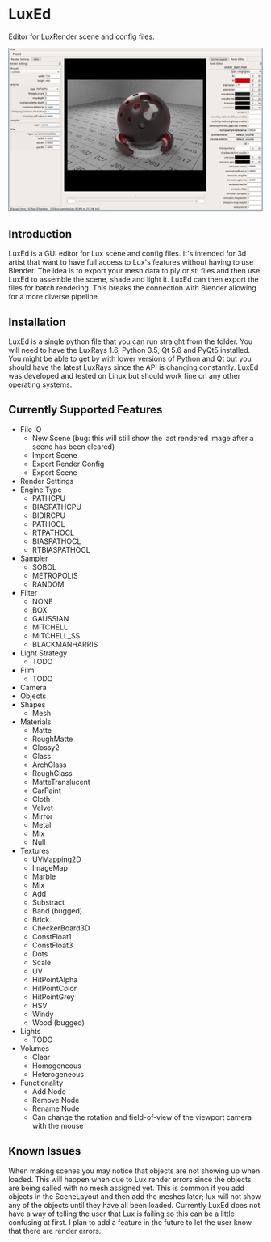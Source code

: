 LuxEd
=======

Editor for LuxRender scene and config files.

![LuxEd](https://raw.githubusercontent.com/richardlayman/luxed/master/ui.png)

Introduction
---------------
LuxEd is a GUI editor for Lux scene and config files. It's intended for 3d artist that want to have full access to Lux's features without having to use Blender. The idea is to export your mesh data to ply or stl files and then use LuxEd to assemble the scene, shade and light it. LuxEd can then export the files for batch rendering. This breaks the connection with Blender allowing for a more diverse pipeline.

Installation
---------------
LuxEd is a single python file that you can run straight from the folder. You will need to have the LuxRays 1.6, Python 3.5, Qt 5.6 and PyQt5 installed. You might be able to get by with lower versions of Python and Qt but you should have the latest LuxRays since the API is changing constantly. LuxEd was developed and tested on Linux but should work fine on any other operating systems.

Currently Supported Features
---------------
- File IO
  * New Scene (bug: this will still show the last rendered image after a scene has been cleared)
  * Import Scene
  * Export Render Config
  * Export Scene
- Render Settings
- Engine Type
  * PATHCPU
  * BIASPATHCPU
  * BIDIRCPU
  * PATHOCL
  * RTPATHOCL
  * BIASPATHOCL
  * RTBIASPATHOCL
- Sampler
  * SOBOL
  * METROPOLIS
  * RANDOM
- Filter
  * NONE
  * BOX
  * GAUSSIAN
  * MITCHELL
  * MITCHELL\_SS 
  * BLACKMANHARRIS
- Light Strategy
  * TODO
- Film
  * TODO
- Camera
- Objects
- Shapes
  * Mesh
- Materials
  * Matte
  * RoughMatte
  * Glossy2
  * Glass
  * ArchGlass
  * RoughGlass
  * MatteTranslucent
  * CarPaint
  * Cloth
  * Velvet
  * Mirror
  * Metal
  * Mix
  * Null
- Textures
  * UVMapping2D
  * ImageMap
  * Marble
  * Mix
  * Add
  * Substract
  * Band (bugged)
  * Brick
  * CheckerBoard3D
  * ConstFloat1
  * ConstFloat3
  * Dots
  * Scale
  * UV
  * HitPointAlpha
  * HitPointColor
  * HitPointGrey
  * HSV
  * Windy
  * Wood (bugged)
- Lights
  * TODO
- Volumes
  * Clear
  * Homogeneous
  * Heterogeneous 
- Functionality
  * Add Node
  * Remove Node
  * Rename Node
  * Can change the rotation and field-of-view of the viewport camera with the mouse

Known Issues
---------------
When making scenes you may notice that objects are not showing up when loaded. This will happen when due to Lux render errors since the objects are being called with no mesh assigned yet. This is common if you add objects in the SceneLayout and then add the meshes later; lux will not show any of the objects until they have all been loaded. Currently LuxEd does not have a way of telling the user that Lux is failing so this can be a little confusing at first. I plan to add a feature in the future to let the user know that there are render errors.



